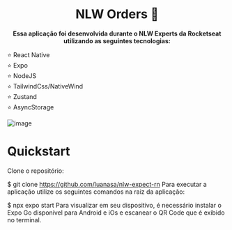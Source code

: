 <h1 align="center" style="font-weight: bold;">NLW Orders 🍔</h1>  
<p align="center">
    <b>Essa aplicação foi desenvolvida durante o NLW Experts da Rocketseat utilizando as seguintes tecnologias: </b>
</p>
    ⭐ React Native <br>
    ⭐ Expo <br>
    ⭐ NodeJS <br>
    ⭐ TailwindCss/NativeWind <br>
    ⭐ Zustand <br>
    ⭐ AsyncStorage <br>

![image](https://github.com/luanasa/nlw-expect-rn/assets/38231334/c7a6998c-d003-45d7-b075-bb77425d0209)


# Quickstart
Clone o repositório:

$  git clone https://github.com/luanasa/nlw-expect-rn
Para executar a aplicação utilize os seguintes comandos na raiz da aplicação:

$  npx expo start
Para visualizar em seu dispositivo, é necessário instalar o Expo Go disponível para Android e iOs e escanear o QR Code que é exibido no terminal.
